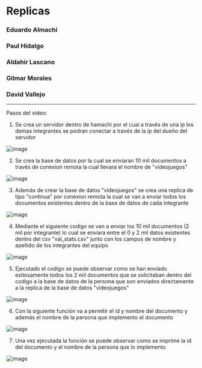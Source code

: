 # Replicas
### Eduardo Almachi
### Paul Hidalgo
### Aldahir Lascano
### Gilmar Morales
### David Vallejo

-------------------------------------------------------------------------------------------------------------------------------------------------------

Pasos del video:

1. Se crea un servidor dentro de hamachi por el cual a través de una ip los demas integrantes se podran conectar a través de la ip del dueño del servidor

![image](https://github.com/DavidPK8/Replicas/assets/127541791/fc16fd2f-bbd0-4b30-8839-c4deacb4bdc7)

2. Se crea la base de datos por la cual se enviaran 10 mil documentos a través de conexion remota la cual llevara el nombre de "videojuegos"

![image](https://github.com/DavidPK8/Replicas/assets/127541791/2ccd1124-7224-4075-97da-522d213634b9)

3. Además de crear la base de datos "videojuegos" se crea una replica de tipo "continua" por conexion remota la cual se van a enviar todos los documentos existentes dentro de la base de datos de cada integrante 

![image](https://github.com/DavidPK8/Replicas/assets/127541791/da0ef2de-9147-45ee-a126-cb788906c420)


4. Mediante el siguiente codigo se van a enviar los 10 mil documentos (2 mil por integrante) lo cual se enviara entre el 0 y 2 mil datos existentes dentro del csv "val_stats.csv" junto con los campos de nombre y apellido de los integrantes del equipo 

![image](https://github.com/DavidPK8/Replicas/assets/127541791/e82d81b7-a71a-492f-9cd6-181c79892501)

5. Ejecutado el codigo se puede observar como se han enviado exitosamente todos los 2 mil documentos que se solicitaban dentro del codigo a la base de datos de la persona que son enviados directamente a la replica de la base de datos "videojuegos"

![image](https://github.com/DavidPK8/Replicas/assets/127541791/eb95b38c-91ec-4e19-b30f-8b8581a3f280)


6. Con la siguiente función va a permitir el id y nombre del documento y además el nombre de la persona que implemento el documento

![image](https://github.com/DavidPK8/Replicas/assets/127541791/1c0875a6-f949-4d91-8402-bd6b58d9d5f6)

7. Una vez ejecutada la función se puede observar como se imprime la id del documento y el nombre de la persona que lo implemento

![image](https://github.com/DavidPK8/Replicas/assets/127541791/2d4e7fc5-a9b6-45db-b414-ece2512afaf3)

